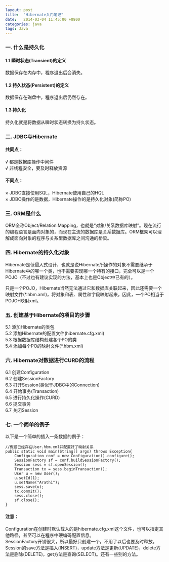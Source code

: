 ```yaml
---
layout: post
title:  "Hibernate入门笔记"
date:   2014-03-04 11:45:00 +0800
categories: java
tags: Java
---
```


### 一. 什么是持久化

#### 1.1 瞬时状态(Transient)的定义
数据保存在内存中，程序退出后会消失。

<!--more-->

#### 1.2 持久状态(Persistent)的定义
数据保存在磁盘中，程序退出后仍然存在。

#### 1.3 持久化
持久化就是将数据从瞬时状态转换为持久状态。
 
### 二. JDBC与Hibernate

#### 共同点：
√ 都是数据库操作中间件  
√ 非线程安全，要及时释放资源  

#### 不同点：
× JDBC直接使用SQL，Hibernate使用自己的HQL  
× JDBC操作的是数据，Hibernate操作的是持久化对象(简称PO)  
 
### 三. ORM是什么

ORM全称Object/Relation Mapping，也就是“对象/关系数据库映射”。现在流行的编程语言是面向对象的，而现在主流的数据库是关系数据库。ORM框架可以理解成面向对象的程序与关系型数据库之间沟通的桥梁。
 
### 四. Hibernate的持久化对象

Hibernate是低侵入式设计，也就是说Hibernate所操作的对象不需要继承于Hibernate中的哪一个类，也不需要实现哪一个特有的接口，完全可以是一个POJO（不过也有建议实现的方法，基本上也是Object中已有的）。

只是一个POJO，Hibernate当然无法通过它和数据库关联起来，因此还需要一个映射文件(*.hbm.xml)，将对象和表、属性和字段映射起来，因此，一个PO相当于POJO+映射xml。
 
### 五. 创建基于Hibernate的项目的步骤

5.1 添加Hibernate的类包  
5.2 添加Hibernate的配置文件(hibernate.cfg.xml)  
5.3 根据数据库结构创建各个PO的类  
5.4 添加每个PO的映射文件(*.hbm.xml)  
 
### 六. Hibernate对数据进行CURD的流程

6.1 创建Configuration  
6.2 创建SessionFactory  
6.3 打开Session(类似于JDBC中的Connection)  
6.4 开始事务(Transaction)  
6.5 进行持久化操作(CURD)  
6.6 提交事务  
6.7 关闭Session  
 
### 七. 一个简单的例子

以下是一个简单的插入一条数据的例子：

    //假设已经存在User.hbm.xml并配置好了映射关系
    public static void main(String[] args) throws Exception{
        Configuration conf = new Configuration().configure();
        SessionFactory sf = conf.buildSessionFactory();
        Session sess = sf.openSession();
        Transaction tx = sess.beginTransaction();
        User u = new User();
        u.setId(1);
        u.setName("Arathi");
        sess.save(u);
        tx.commit();
        sess.close();
        sf.close();
    }

#### 注意：  
Configuration在创建时默认载入的是hibernate.cfg.xml这个文件，也可以指定其他路径，甚至可以在程序中硬编码配置信息。  
SessionFactory开销很大，所以最好只创建一个，不用了以后也要及时释放。  
Session的save方法是插入(INSERT)，update方法是更新(UPDATE)，delete方法是删除(DELETE)，get方法是查询(SELECT)。还有一些别的方法。

